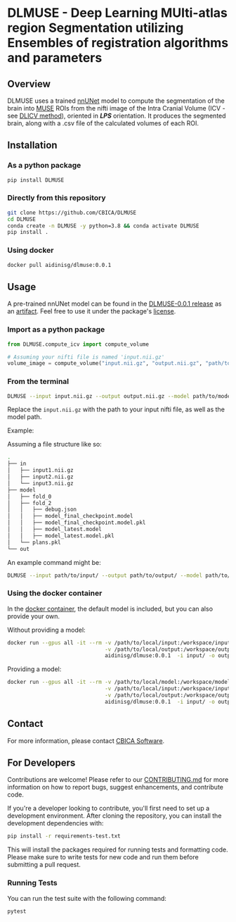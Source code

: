 # DLMUSE - Deep Learning MUlti-atlas region Segmentation utilizing Ensembles of registration algorithms and parameters

## Overview

DLMUSE uses a trained [nnUNet](https://github.com/MIC-DKFZ/nnUNet/tree/nnunetv1) model to compute the segmentation of the brain into [MUSE](https://www.med.upenn.edu/cbica/sbia/muse.html) ROIs from the nifti image of the Intra Cranial Volume (ICV - see [DLICV method](https://github.com/CBICA/DLICV)), oriented in _**LPS**_ orientation. It produces the segmented brain, along with a .csv file of the calculated volumes of each ROI. 

## Installation

### As a python package

```bash
pip install DLMUSE
```

### Directly from this repository

```bash
git clone https://github.com/CBICA/DLMUSE
cd DLMUSE
conda create -n DLMUSE -y python=3.8 && conda activate DLMUSE
pip install .
```

### Using docker

```bash
docker pull aidinisg/dlmuse:0.0.1
```

## Usage

A pre-trained nnUNet model can be found in the [DLMUSE-0.0.1 release](https://github.com/CBICA/DLMUSE/releases/tag/v0.0.1) as an [artifact](https://github.com/CBICA/DLMUSE/releases/download/v0.0.1/model.zip). Feel free to use it under the package's [license](LICENSE).

### Import as a python package

```python
from DLMUSE.compute_icv import compute_volume

# Assuming your nifti file is named 'input.nii.gz'
volume_image = compute_volume("input.nii.gz", "output.nii.gz", "path/to/model/")
```

### From the terminal

```bash
DLMUSE --input input.nii.gz --output output.nii.gz --model path/to/model
```

Replace the `input.nii.gz` with the path to your input nifti file, as well as the model path.

Example:

Assuming a file structure like so:

```bash
.
├── in
│   ├── input1.nii.gz
│   ├── input2.nii.gz
│   └── input3.nii.gz
├── model
│   ├── fold_0
│   ├── fold_2
│   │   ├── debug.json
│   │   ├── model_final_checkpoint.model
│   │   ├── model_final_checkpoint.model.pkl
│   │   ├── model_latest.model
│   │   ├── model_latest.model.pkl
│   └── plans.pkl
└── out
```

An example command might be:

```bash
DLMUSE --input path/to/input/ --output path/to/output/ --model path/to/model/
```

### Using the docker container

In the [docker container](https://hub.docker.com/repository/docker/aidinisg/dlmuse/general), the default model is included, but you can also provide your own.

Without providing a model:

```bash
docker run --gpus all -it --rm -v /path/to/local/input:/workspace/input \
                               -v /path/to/local/output:/workspace/output \
                               aidinisg/dlmuse:0.0.1  -i input/ -o output/
```

Providing a model:

```bash
docker run --gpus all -it --rm -v /path/to/local/model:/workspace/model \
                               -v /path/to/local/input:/workspace/input \
                               -v /path/to/local/output:/workspace/output \
                               aidinisg/dlmuse:0.0.1  -i input/ -o output/  --model model/
```

## Contact

For more information, please contact [CBICA Software](mailto:software@cbica.upenn.edu).

## For Developers

Contributions are welcome! Please refer to our [CONTRIBUTING.md](CONTRIBUTING.md) for more information on how to report bugs, suggest enhancements, and contribute code.

If you're a developer looking to contribute, you'll first need to set up a development environment. After cloning the repository, you can install the development dependencies with:

```bash
pip install -r requirements-test.txt
```

This will install the packages required for running tests and formatting code. Please make sure to write tests for new code and run them before submitting a pull request.

### Running Tests

You can run the test suite with the following command:

```bash
pytest
```
